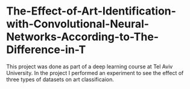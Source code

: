 # The-Effect-of-Art-Identification-with-Convolutional-Neural-Networks-According-to-The-Difference-in-T
This project was done as part of a deep learning course at Tel Aviv University.  In the project I performed an experiment to see the effect  of three types of datasets on art classificaion. 
